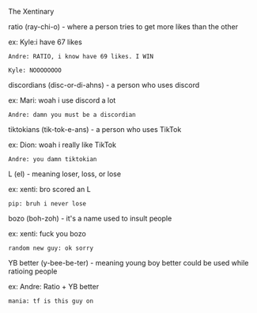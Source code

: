 The Xentinary

ratio (ray-chi-o) - where a person tries to get more likes than the other

ex: Kyle:i have 67 likes

    Andre: RATIO, i know have 69 likes. I WIN

    Kyle: NOOOOOOOO

discordians (disc-or-di-ahns) - a person who uses discord

ex: Mari: woah i use discord a lot 

    Andre: damn you must be a discordian
    
tiktokians (tik-tok-e-ans) - a person who uses TikTok

ex: Dion: woah i really like TikTok

    Andre: you damn tiktokian

L (el) - meaning loser, loss, or lose

ex: xenti: bro scored an L

    pip: bruh i never lose 

bozo (boh-zoh) - it's a name used to insult people

ex: xenti: fuck you bozo

    random new guy: ok sorry

YB better (y-bee-be-ter) - meaning young boy better could be used while ratioing people
   
ex: Andre: Ratio + YB better 

    mania: tf is this guy on
